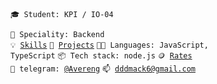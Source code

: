 <code>🎓 Student: KPI / IO-04</code>

<code>👷 Speciality: Backend</code><br>
<code>💡 [Skills](SKILLS.md)</code>
<code>🧻 [Projects](PROJECTS.md)</code>
<code>🧑‍💻 Languages: JavaScript, TypeScript</code>
<code>📦 Tech stack: node.js</code>
<code>🪙 [Rates](RATES.md)</code><br>
<code>💬 telegram: [@Avereng](https://telegram.me/your-nikname)</code>
<code>📫 [dddmack6@gmail.com](mailto:dddmack6@gmail.com)</code>
